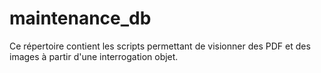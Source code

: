 # maintenance_db

Ce répertoire contient les scripts permettant de visionner des PDF et des images à partir d'une interrogation objet.

